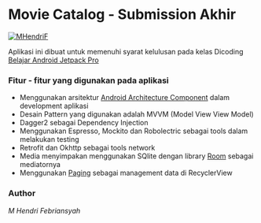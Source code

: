 # Movie Catalog - Submission Akhir
[![MHendriF](https://circleci.com/gh/MHendriF/Movie-Catalogue.svg?style=svg)](https://circleci.com/gh/MHendriF/Movie-Catalogue)
    
Aplikasi ini dibuat untuk memenuhi syarat kelulusan pada kelas Dicoding [Belajar Android Jetpack Pro](https://www.dicoding.com/academies/129)

### Fitur - fitur yang digunakan pada aplikasi
- Menggunakan arsitektur [Android Architecture Component](https://developer.android.com/jetpack/guide#recommended-app-arch) dalam development aplikasi
- Desain Pattern yang digunakan adalah MVVM (Model View View Model)
- Dagger2 sebagai Dependency Injection
- Menggunakan Espresso, Mockito dan Robolectric sebagai tools dalam melakukan testing
- Retrofit dan Okhttp sebagai tools network
- Media menyimpakan menggunakan SQlite dengan library [Room](https://developer.android.com/topic/libraries/architecture/room) sebagai mediatornya
- Menggunakan [Paging](https://developer.android.com/topic/libraries/architecture/paging) sebagai management data di RecyclerView

### Author
_M Hendri Febriansyah_
